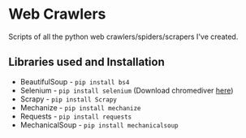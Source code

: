 # Web Crawlers
Scripts of all the python web crawlers/spiders/scrapers I've created.

## Libraries used and Installation

* BeautifulSoup - `pip install bs4`
* Selenium - `pip install selenium` (Download chromediver [here](https://sites.google.com/a/chromium.org/chromedriver/downloads))
* Scrapy - `pip install Scrapy`
* Mechanize - `pip install mechanize`
* Requests - `pip install requests`
* MechanicalSoup - `pip install mechanicalsoup`
